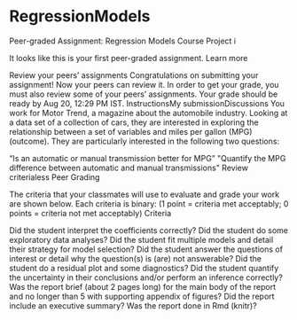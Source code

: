 # RegressionModels
Peer-graded Assignment: Regression Models Course Project
i
 
It looks like this is your first peer-graded assignment.  Learn more

Review your peers’ assignments
Congratulations on submitting your assignment! Now your peers can review it. In order to get your grade, you must also review some of your peers’ assignments. Your grade should be ready by Aug 20, 12:29 PM IST.
InstructionsMy submissionDiscussions
You work for Motor Trend, a magazine about the automobile industry. Looking at a data set of a collection of cars, they are interested in exploring the relationship between a set of variables and miles per gallon (MPG) (outcome). They are particularly interested in the following two questions:

“Is an automatic or manual transmission better for MPG”
"Quantify the MPG difference between automatic and manual transmissions"
Review criterialess 
Peer Grading

The criteria that your classmates will use to evaluate and grade your work are shown below.
Each criteria is binary: (1 point = criteria met acceptably; 0 points = criteria not met acceptably)
Criteria

Did the student interpret the coefficients correctly?
Did the student do some exploratory data analyses?
Did the student fit multiple models and detail their strategy for model selection?
Did the student answer the questions of interest or detail why the question(s) is (are) not answerable?
Did the student do a residual plot and some diagnostics?
Did the student quantify the uncertainty in their conclusions and/or perform an inference correctly?
Was the report brief (about 2 pages long) for the main body of the report and no longer than 5 with supporting appendix of figures?
Did the report include an executive summary?
Was the report done in Rmd (knitr)?
